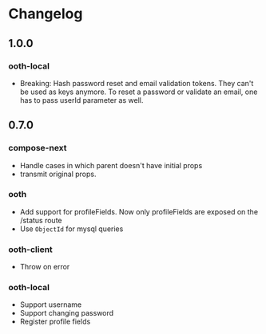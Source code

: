 # Changelog

## 1.0.0

### ooth-local

* Breaking: Hash password reset and email validation tokens. They can't be used as keys anymore. To reset a password or validate an email, one has to pass userId parameter as well.

## 0.7.0

### compose-next

* Handle cases in which parent doesn't have initial props
* transmit original props.

### ooth

* Add support for profileFields. Now only profileFields are exposed on the /status route
* Use `ObjectId` for mysql queries

### ooth-client

* Throw on error

### ooth-local

* Support username
* Support changing password
* Register profile fields